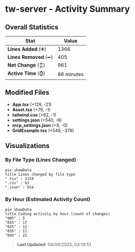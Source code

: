 # tw-server - Activity Summary 

## Overall Statistics

| Stat                   | Value                                                             |
| ---------------------- | ----------------------------------------------------------------- |
| **Lines Added** (➕)   | 1366                                          |
| **Lines Removed** (➖) | 405                                        |
| **Net Change** (↕)    | 961                |
| **Active Time** (⌚)   | 86 minutes |


## Modified Files
- **App.tsx** (+129, -21)
- **Asset.tsx** (+79, -1)
- **tailwind.css** (+62, -1)
- **settings.json** (+540, -6)
- **mcp_settings.json** (+8, -0)
- **GridExample.tsx** (+548, -376)

## Visualizations

### By File Type (Lines Changed)

```mermaid
pie showData
title Lines changed by file type
".tsx" : 1154
".css" : 63
".json" : 554
```

### By Hour (Estimated Activity Count)

```mermaid
pie showData
title Coding activity by hour (count of changes)
"00h" : 5
"01h" : 17
"02h" : 12
"03h" : 11
"04h" : 21
```


> **Last Updated:** 04/08/2025, 04:19:51